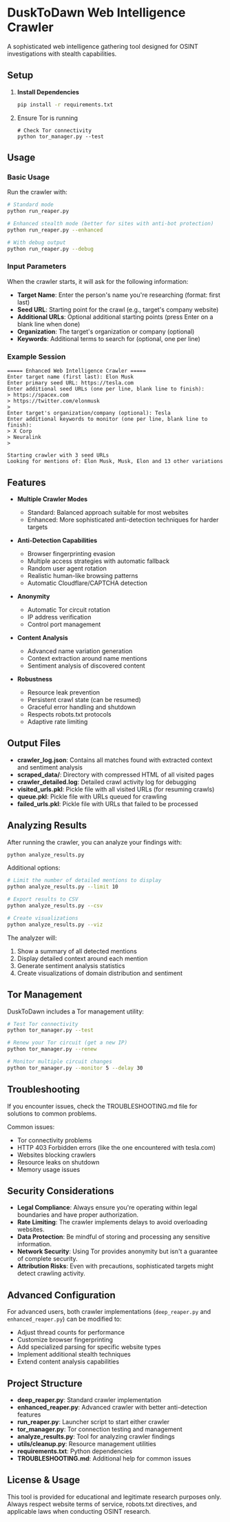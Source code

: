 # DuskToDawn Web Intelligence Crawler

A sophisticated web intelligence gathering tool designed for OSINT investigations with stealth capabilities.

## Setup

1. **Install Dependencies**
   ```bash
   pip install -r requirements.txt
   ```

4. Ensure Tor is running
   ```
   # Check Tor connectivity
   python tor_manager.py --test
   ```

## Usage

### Basic Usage

Run the crawler with:

```bash
# Standard mode
python run_reaper.py

# Enhanced stealth mode (better for sites with anti-bot protection)
python run_reaper.py --enhanced

# With debug output
python run_reaper.py --debug
```

### Input Parameters

When the crawler starts, it will ask for the following information:

- **Target Name**: Enter the person's name you're researching (format: first last)
- **Seed URL**: Starting point for the crawl (e.g., target's company website)
- **Additional URLs**: Optional additional starting points (press Enter on a blank line when done)
- **Organization**: The target's organization or company (optional)
- **Keywords**: Additional terms to search for (optional, one per line)

### Example Session

```
===== Enhanced Web Intelligence Crawler =====
Enter target name (first last): Elon Musk
Enter primary seed URL: https://tesla.com
Enter additional seed URLs (one per line, blank line to finish):
> https://spacex.com
> https://twitter.com/elonmusk
> 
Enter target's organization/company (optional): Tesla
Enter additional keywords to monitor (one per line, blank line to finish):
> X Corp
> Neuralink
> 

Starting crawler with 3 seed URLs
Looking for mentions of: Elon Musk, Musk, Elon and 13 other variations
```

## Features

- **Multiple Crawler Modes**
  - Standard: Balanced approach suitable for most websites
  - Enhanced: More sophisticated anti-detection techniques for harder targets

- **Anti-Detection Capabilities**
  - Browser fingerprinting evasion
  - Multiple access strategies with automatic fallback
  - Random user agent rotation
  - Realistic human-like browsing patterns
  - Automatic Cloudflare/CAPTCHA detection

- **Anonymity**
  - Automatic Tor circuit rotation
  - IP address verification
  - Control port management

- **Content Analysis**
  - Advanced name variation generation
  - Context extraction around name mentions
  - Sentiment analysis of discovered content

- **Robustness**
  - Resource leak prevention
  - Persistent crawl state (can be resumed)
  - Graceful error handling and shutdown
  - Respects robots.txt protocols
  - Adaptive rate limiting

## Output Files

- **crawler_log.json**: Contains all matches found with extracted context and sentiment analysis
- **scraped_data/**: Directory with compressed HTML of all visited pages
- **crawler_detailed.log**: Detailed crawl activity log for debugging
- **visited_urls.pkl**: Pickle file with all visited URLs (for resuming crawls)
- **queue.pkl**: Pickle file with URLs queued for crawling
- **failed_urls.pkl**: Pickle file with URLs that failed to be processed

## Analyzing Results

After running the crawler, you can analyze your findings with:

```bash
python analyze_results.py
```

Additional options:
```bash
# Limit the number of detailed mentions to display
python analyze_results.py --limit 10

# Export results to CSV
python analyze_results.py --csv

# Create visualizations
python analyze_results.py --viz
```

The analyzer will:
1. Show a summary of all detected mentions
2. Display detailed context around each mention
3. Generate sentiment analysis statistics
4. Create visualizations of domain distribution and sentiment

## Tor Management

DuskToDawn includes a Tor management utility:

```bash
# Test Tor connectivity
python tor_manager.py --test

# Renew your Tor circuit (get a new IP)
python tor_manager.py --renew

# Monitor multiple circuit changes
python tor_manager.py --monitor 5 --delay 30
```

## Troubleshooting

If you encounter issues, check the TROUBLESHOOTING.md file for solutions to common problems.

Common issues:
- Tor connectivity problems
- HTTP 403 Forbidden errors (like the one encountered with tesla.com)
- Websites blocking crawlers
- Resource leaks on shutdown
- Memory usage issues

## Security Considerations

- **Legal Compliance**: Always ensure you're operating within legal boundaries and have proper authorization.
- **Rate Limiting**: The crawler implements delays to avoid overloading websites.
- **Data Protection**: Be mindful of storing and processing any sensitive information.
- **Network Security**: Using Tor provides anonymity but isn't a guarantee of complete security.
- **Attribution Risks**: Even with precautions, sophisticated targets might detect crawling activity.

## Advanced Configuration

For advanced users, both crawler implementations (`deep_reaper.py` and `enhanced_reaper.py`) can be modified to:
- Adjust thread counts for performance
- Customize browser fingerprinting
- Add specialized parsing for specific website types
- Implement additional stealth techniques
- Extend content analysis capabilities

## Project Structure

- **deep_reaper.py**: Standard crawler implementation
- **enhanced_reaper.py**: Advanced crawler with better anti-detection features
- **run_reaper.py**: Launcher script to start either crawler
- **tor_manager.py**: Tor connection testing and management
- **analyze_results.py**: Tool for analyzing crawler findings
- **utils/cleanup.py**: Resource management utilities
- **requirements.txt**: Python dependencies
- **TROUBLESHOOTING.md**: Additional help for common issues

## License & Usage

This tool is provided for educational and legitimate research purposes only. Always respect website terms of service, robots.txt directives, and applicable laws when conducting OSINT research.
